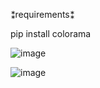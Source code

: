 ⁑requirements⁑

pip install colorama

![image](https://github.com/user-attachments/assets/2670dc3a-750e-4f04-b54a-bc97edddad5b)

![image](https://github.com/user-attachments/assets/87b1fb00-5f2e-43a8-bfb2-3d276426b9db)
